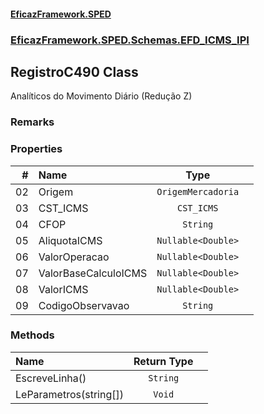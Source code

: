 #### [EficazFramework.SPED](EficazFrameworkSPED.md 'EficazFramework SPED')
### [EficazFramework.SPED.Schemas.EFD_ICMS_IPI](EficazFramework.SPED.Schemas.EFD_ICMS_IPI.md 'EficazFramework.SPED.Schemas.EFD_ICMS_IPI')

## RegistroC490 Class

Analíticos do Movimento Diário (Redução Z)

### Remarks
### Properties

| # | Name | Type | |
| ---: | :--- | :---: | :--- |
| 02 | Origem | `OrigemMercadoria` |  |
| 03 | CST_ICMS | `CST_ICMS` |  |
| 04 | CFOP | `String` |  |
| 05 | AliquotaICMS | `Nullable<Double>` |  |
| 06 | ValorOperacao | `Nullable<Double>` |  |
| 07 | ValorBaseCalculoICMS | `Nullable<Double>` |  |
| 08 | ValorICMS | `Nullable<Double>` |  |
| 09 | CodigoObservavao | `String` |  |
### Methods

| Name | Return Type | |
| :--- | :---: | :--- |
| EscreveLinha() | `String` |  |
| LeParametros(string[]) | `Void` |  |
